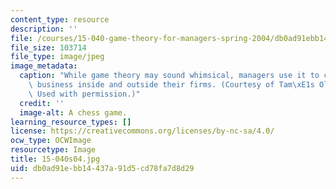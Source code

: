 ```yaml
---
content_type: resource
description: ''
file: /courses/15-040-game-theory-for-managers-spring-2004/db0ad91ebb14437a91d5cd78fa7d8d29_15-040s04.jpg
file_size: 103714
file_type: image/jpeg
image_metadata:
  caption: "While game theory may sound whimsical, managers use it to conduct serious\
    \ business inside and outside their firms. (Courtesy of Tam\xE1s Olajos, [stock.xchng](http://www.adrtoolbox.com/wp-content/themes/adr-toolbox/timthumb.php?src=http://www.adrtoolbox.com/wp-content/uploads/2013/03/Game-Theory.jpg&w=550&h=500&zc=1).\
    \ Used with permission.)"
  credit: ''
  image-alt: A chess game.
learning_resource_types: []
license: https://creativecommons.org/licenses/by-nc-sa/4.0/
ocw_type: OCWImage
resourcetype: Image
title: 15-040s04.jpg
uid: db0ad91e-bb14-437a-91d5-cd78fa7d8d29
---
```

